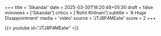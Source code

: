 +++
title = 'Sikandar'
date = 2025-03-30T18:20:48+05:30
draft = false
mreviews = ['Sikandar']
critics = ['Rohit Khilnani']
subtitle = 'A Huge Disappointment'
media = 'video'
source = 'JTJ8P4MEalw'
score = 2
+++

{{< youtube id="JTJ8P4MEalw" >}}
